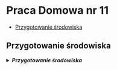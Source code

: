 # Praca Domowa nr 11

* [Przygotowanie środowiska](#przygotowanie-środowiska)

## Przygotowanie środowiska

<details>
  <summary><b><i>Przygotowanie środowiska</i></b></summary>

#### Utworzenie Service Principal
```bash
bartosz@Azure:~/code$ az ad sp create-for-rbac --skip-assignment -o json > auth.json
```

#### Przypisanie zmiennych
```bash
bartosz@Azure:~/code$ location="westeurope"
bartosz@Azure:~/code$ resourceGroup="szkchm-zadanie11"
bartosz@Azure:~/code$ aksName="AKSZad11"
bartosz@Azure:~/code$ servicePrincipalClientId=$(jq -r ".appId" auth.json)
bartosz@Azure:~/code$ servicePrincipalClientSecret=$(jq -r ".password" auth.json)
```

#### Utworzenie Resource Group
```bash
bartosz@Azure:~/code$ az group create --location $location --name $resourceGroup
```

#### Utworzenie klastra z monitoringiem
```bash
bartosz@Azure:~/code$ az aks create --enable-addons monitoring --generate-ssh-keys -g $resourceGroup -n $aksName --node-count 1 --location $location --service-principal $servicePrincipalClientId --client-secret $servicePrincipalClientSecret
```

#### Pobranie credentials dla aks
```bash
bartosz@Azure:~/code$ az aks get-credentials --resource-group $resourceGroup --name $aksName
```
</details>



